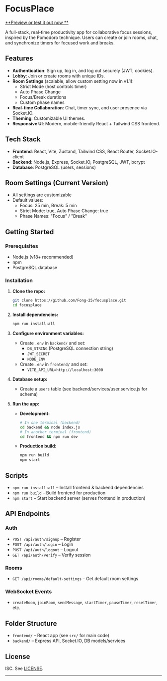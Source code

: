 # FocusPlace

[**Preview or test it out now **](https://letslearntogether.onrender.com/)

A full-stack, real-time productivity app for collaborative focus sessions, inspired by the Pomodoro technique. Users can create or join rooms, chat, and synchronize timers for focused work and breaks.

## Features

- **Authentication**: Sign up, log in, and log out securely (JWT, cookies).
- **Lobby**: Join or create rooms with unique IDs.
- **Room Settings** (scalable, allow custom setting now in v1.1):
  - Strict Mode (host controls timer)
  - Auto Phase Change
  - Focus/Break durations
  - Custom phase names
- **Real-time Collaboration**: Chat, timer sync, and user presence via Socket.IO.
- **Theming**: Customizable UI themes.
- **Responsive UI**: Modern, mobile-friendly React + Tailwind CSS frontend.

## Tech Stack

- **Frontend**: React, Vite, Zustand, Tailwind CSS, React Router, Socket.IO-client
- **Backend**: Node.js, Express, Socket.IO, PostgreSQL, JWT, bcrypt
- **Database**: PostgreSQL (users, sessions)

## Room Settings (Current Version)

- All settings are customizable
- Default values:
  - Focus: 25 min, Break: 5 min
  - Strict Mode: true, Auto Phase Change: true
  - Phase Names: "Focus" / "Break"

## Getting Started

### Prerequisites
- Node.js (v18+ recommended)
- npm
- PostgreSQL database

### Installation

1. **Clone the repo:**
   ```sh
   git clone https://github.com/Fong-25/focusplace.git
   cd focusplace
   ```
2. **Install dependencies:**
   ```sh
   npm run install:all
   ```
3. **Configure environment variables:**
   - Create `.env` in `backend/` and set:
     - `DB_STRING` (PostgreSQL connection string)
     - `JWT_SECRET`
     - `NODE_ENV`
   - Create `.env` in `frontend/` and set:
     - `VITE_API_URL=http://localhost:3000`

4. **Database setup:**
   - Create a `users` table (see backend/services/user.service.js for schema)

5. **Run the app:**
   - **Development:**
     ```sh
     # In one terminal (backend)
     cd backend && node index.js
     # In another terminal (frontend)
     cd frontend && npm run dev
     ```
   - **Production build:**
     ```sh
     npm run build
     npm start
     ```

## Scripts

- `npm run install:all` – Install frontend & backend dependencies
- `npm run build` – Build frontend for production
- `npm start` – Start backend server (serves frontend in production)

## API Endpoints

### Auth
- `POST /api/auth/signup` – Register
- `POST /api/auth/login` – Login
- `POST /api/auth/logout` – Logout
- `GET /api/auth/verify` – Verify session

### Rooms
- `GET /api/rooms/default-settings` – Get default room settings

### WebSocket Events
- `createRoom`, `joinRoom`, `sendMessage`, `startTimer`, `pauseTimer`, `resetTimer`, etc.

## Folder Structure

- `frontend/` – React app (see `src/` for main code)
- `backend/` – Express API, Socket.IO, DB models/services

## License

ISC. See [LICENSE](LICENSE).

---
